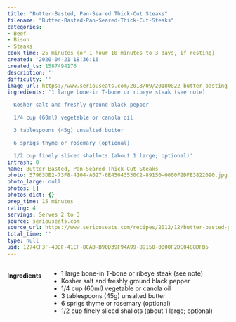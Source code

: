 ```yaml
---
title: "Butter-Basted, Pan-Seared Thick-Cut Steaks"
filename: "Butter-Basted-Pan-Seared-Thick-Cut-Steaks"
categories:
- Beef
- Bison
- Steaks
cook_time: 25 minutes (or 1 hour 10 minutes to 3 days, if resting)
created: '2020-04-21 18:36:16'
created_ts: 1587494176
description: ''
difficulty: ''
image_url: https://www.seriouseats.com/2018/09/20180822-butter-basting-steak-fish-liz-clayman-9.jpg
ingredients: '1 large bone-in T-bone or ribeye steak (see note)

  Kosher salt and freshly ground black pepper

  1/4 cup (60ml) vegetable or canola oil

  3 tablespoons (45g) unsalted butter

  6 sprigs thyme or rosemary (optional)

  1/2 cup finely sliced shallots (about 1 large; optional)'
intrash: 0
name: Butter-Basted, Pan-Seared Thick-Cut Steaks
photo: 57963DE2-73F8-4104-A627-6E45043530C2-89150-0000F2DFE3822090.jpg
photo_large: null
photos: []
photos_dict: {}
prep_time: 15 minutes
rating: 4
servings: Serves 2 to 3
source: seriouseats.com
source_url: https://www.seriouseats.com/recipes/2012/12/butter-basted-pan-seared-steaks-recipe.html
total_time: ''
type: null
uid: 1274CF3F-4DDF-41CF-8CA0-B90D39F94A99-89150-0000F2DC0488DFB5
---
```

<div class="large-8 medium-7 columns" id="writeup">	</div><!-- #writeup -->
</div><!-- #row-one -->
<div class="row" id="row-two">	<div class="medium-4 small-5 columns"><h4 id="ingredients">Ingredients</h4><div class="box box-ingredients content"><ul>
<li>1 large bone-in T-bone or ribeye steak (see note)</li>
<li>Kosher salt and freshly ground black pepper</li>
<li>1/4 cup (60ml) vegetable or canola oil</li>
<li>3 tablespoons (45g) unsalted butter</li>
<li>6 sprigs thyme or rosemary (optional)</li>
<li>1/2 cup finely sliced shallots (about 1 large; optional)</li>
</ul>
</div>	</div>	<div class="medium-6 small-7 columns">	</div>